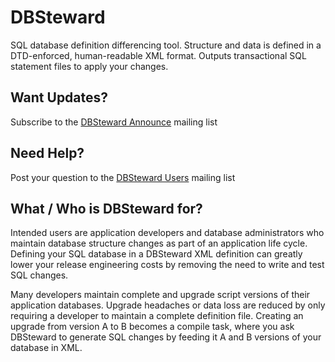 # DBSteward
SQL database definition differencing tool. Structure and data is defined in a DTD-enforced, human-readable XML format. Outputs transactional SQL statement files to apply your changes.

## Want Updates?
Subscribe to the [DBSteward Announce](https://groups.google.com/forum/#!forum/dbsteward-announce) mailing list

## Need Help?
Post your question to the [DBSteward Users](https://groups.google.com/forum/#!forum/dbsteward-users) mailing list


## What / Who is DBSteward for?

Intended users are application developers and database administrators who maintain database structure changes as part of an application life cycle. Defining your SQL database in a DBSteward XML definition can greatly lower your release engineering costs by removing the need to write and test SQL changes.

Many developers maintain complete and upgrade script versions of their application databases. Upgrade headaches or data loss are reduced by only requiring a developer to maintain a complete definition file. Creating an upgrade from version A to B becomes a compile task, where you ask DBSteward to generate SQL  changes by feeding it A and B versions of your database in XML.
